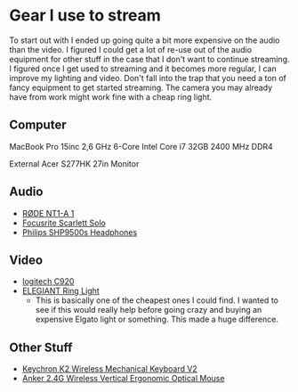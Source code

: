 # Gear I use to stream

To start out with I ended up going quite a bit more expensive on the audio than
the video. I figured I could get a lot of re-use out of the audio equipment for
other stuff in the case that I don't want to continue streaming. I figured once I
get used to streaming and it becomes more regular, I can improve my lighting and
video. Don't fall into the trap that you need a ton of fancy equipment to get
started streaming. The camera you may already have from work might work fine
with a cheap ring light.

## Computer

MacBook Pro 15inc
2,6 GHz 6-Core Intel Core i7
32GB 2400 MHz DDR4

External Acer S277HK 27in Monitor

## Audio

  - [RØDE NT1-A 1](http://www.rode.com/microphones/nt1-a)
  - [Focusrite Scarlett Solo](https://focusrite.com/en/usb-audio-interface/scarlett/scarlett-solo)
  - [Philips SHP9500s Headphones](https://www.usa.philips.com/c-p/SHP9500S_27/hifi-stereo-headphones)

## Video
  - [logitech C920](https://www.logitech.com/en-us/products/webcams/c920-pro-hd-webcam.960-000764.html)
  - [ELEGIANT Ring Light](https://www.amazon.nl/-/en/gp/product/B086QMRTXD)
      - This is basically one of the cheapest ones I could find. I wanted to see
          if this would really help before going crazy and buying an expensive
          Elgato light or something. This made a huge difference.

## Other Stuff
  - [Keychron K2 Wireless Mechanical Keyboard V2](
      https://www.keychron.com/products/keychron-k2-wireless-mechanical-keyboard)
  - [Anker 2.4G Wireless Vertical Ergonomic Optical Mouse](https://us.anker.com/products/a7852)
